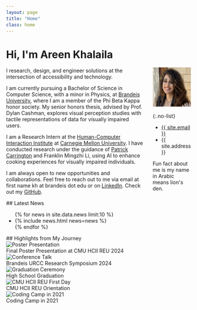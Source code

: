 ```yaml
---
layout: page
title: "Home"
class: home
---
```


# Hi, I'm Areen Khalaila

<div class="columns" markdown="1">
<div class="intro" markdown="1">
I research, design, and engineer solutions at the intersection of accessibility and technology.

I am currently pursuing a Bachelor of Science in Computer Science, with a minor in Physics, at [Brandeis University](https://www.brandeis.edu/), where I am a member of the Phi Beta Kappa honor society. My senior honors thesis, advised by Prof. Dylan Cashman, explores visual perception studies with tactile representations of data for visually impaired users.

I am a Research Intern at the [Human-Computer Interaction Institute](https://hcii.cmu.edu/) at [Carnegie Mellon University](https://www.cmu.edu/). I have conducted research under the guidance of [Patrick Carrington](https://www.patrickcarrington.com/) and Franklin Mingzhi Li, using AI to enhance cooking experiences for visually impaired individuals.

I am always open to new opportunities and collaborations. Feel free to reach out to me via email at first name kh at brandeis dot edu or on [LinkedIn](https://www.linkedin.com/in/areenkh). Check out my [GitHub](https://github.com/areenkh).

</div>

<div class="me" markdown="1">
<picture>
  <source srcset='images/areenkh.png' type='image/png' />
  <img
    src='images/areenkh.png'
    alt="this is me smiling, wearing a white top and a black blazer on top">  
</picture>

{:.no-list}

- <a href="mailto:{{ site.email }}">{{ site.email }}</a>
- {{ site.address }}
<p>Fun fact about me is my name <br>
in Arabic means lion's den.</p>
</div>
</div>

<!-- ## Featured <a href="{{ "/projects/" | relative_url }}">Projects</a>

<div class="featured-projects">
  {% assign sorted_projects = site.data.projects | sort: 'highlight' %}
  {% for project in sorted_projects %}
    {% if project.highlight %}
      {% include project.html project=project %}
    {% endif %}
  {% endfor %}
</div>
<a href="{{ "/projects/" | relative_url }}" class="button">
  <i class="fas fa-chevron-circle-right"></i>
  Show More Projects
</a> -->

<!-- ## Featured <a href="{{ "/publications/" | relative_url }}">Publications</a>

<div class="featured-publications">
  {% assign sorted_publications = site.publications | sort: 'year' | reverse %}
  {% for pub in sorted_publications %}
    {% if pub.highlight %}
      <a href="{{ pub.html }}" class="publication">
        <strong>{{ pub.title }}</strong>
        <span class="authors">{% for author in pub.authors %}{{ author }}{% unless forloop.last %}, {% endunless %}{% endfor %}</span>.
        <i>{% if pub.venue %}{{ pub.venue }}, {% endif %}{{ pub.year }}</i>.
        {% for award in pub.awards %}<br/><span class="award"><i class="fas fa-{% if award == "Best Paper Award" %}trophy{% else %}award{% endif %}" aria-hidden="true"></i> {{ award }}</span>{% endfor %}
      </a>
    {% endif %}
  {% endfor %}
</div>

<a href="{{ "/publications/" | relative_url }}" class="button">
  <i class="fas fa-chevron-circle-right"></i>
  Show All Publications
</a> -->

<!-- ## My background

<div class="intro" markdown="1">

In 2021, I came to the United States as an international student to pursue an undergraduate degree at [Brandeis University](https://www.brandeis.edu/) in the Boston area. My passion for computer science began in eighth grade, learning to code in C# and later expanding into web development with ASP.NET. Recognizing my achievements, Brandeis awarded me a prestigious full-ride scholarship, which is given to 1 student every 4 years.

Thanks to my strong coding background, I became a teaching assistant in my first year at Brandeis. I am now a Head Teaching Assistant and lead weekly recitations while managing grading tasks and coordinating with other TAs.

At the Brandeis Visual Analytics Lab, under the guidance of Professor Dylan Cashman, we work on research focusing on visual perception studies with tactile data for visually impaired users. Additionally, I am a student researcher at the [Human-Computer Interaction Institute](https://hcii.cmu.edu/) at [Carnegie Mellon University](https://www.cmu.edu/). At the AXLE Lab, under the guidance of [Patrick Carrington](https://www.patrickcarrington.com/), I research assistive technology to enhance cooking experiences for visually impaired individuals. -->

<!-- Upcoming: Adobe, Atlassian?, Highcharts, UW-Madison's WGNHS, ?? -->

<!-- </div> -->

<div class="news-travel" markdown="1">
<div class="news" markdown="1">
## Latest News
<ul>
{% for news in site.data.news limit:10 %}
  <li>{% include news.html news=news %}</li>
{% endfor %}
</ul>
</div>

<div class="journey-pics" markdown="1">
<div class="journey" markdown="1">
## Highlights from My Journey
<div class="photo-grid">
  <div class="photo-container">
    <img src="{{ '/images/journey/IMG_4147.PNG' | relative_url }}" alt="Poster Presentation">
    <div class="overlay">Final Poster Presentation at CMU HCII REU 2024</div>
  </div> 
  <div class="photo-container">
    <img src="{{ '/images/journey/brandies_urcc.png' | relative_url }}" alt="Conference Talk">
    <div class="overlay">Brandeis URCC Research Symposium 2024</div>
  </div>
  <div class="photo-container">
    <img src="{{ '/images/journey/IMG_0974.JPG' | relative_url }}" alt="Graduation Ceremony">
    <div class="overlay">High School Graduation</div>
  </div>
   <div class="photo-container">
    <img src="{{ '/images/journey/1718582117115.jpeg' | relative_url }}" alt="CMU HCII REU First Day">
    <div class="overlay">CMU HCII REU Orientation</div>
  </div>
  <div class="photo-container">
    <img src="{{ '/images/journey/IMG_1248.JPG' | relative_url }}" alt="Coding Camp in 2021">
    <div class="overlay">Coding Camp in 2021</div>
  </div>
  <!-- Add more photos as needed -->
</div>
</div>
</div>

<!-- <div class="travel" markdown="1">
## Latest Visits

<table>
<tbody>
{% assign future_travel = site.data.travel | where_exp:'item','item.start == null' %}
{% for travel in future_travel %}
  {% include travel.html travel=travel %}
{% endfor %}
{% assign sorted_travel = site.data.travel | where_exp:'item','item.start' | sort: 'start' | reverse %}
{% for travel in sorted_travel limit:10 %}
  {% include travel.html travel=travel %}
{% endfor %}
</tbody>
</table>

</div> -->

</div>
